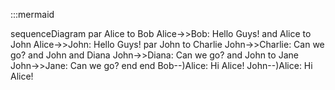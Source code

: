 :::mermaid

sequenceDiagram
    par Alice to Bob
        Alice->>Bob: Hello Guys!
    and Alice to John
        Alice->>John: Hello Guys!
        par John to Charlie
            John->>Charlie: Can we go?
        and John and Diana
            John->>Diana: Can we go?
        and John to Jane
            John->>Jane: Can we go?
        end
    end
    Bob--)Alice: Hi Alice!
    John--)Alice: Hi Alice!